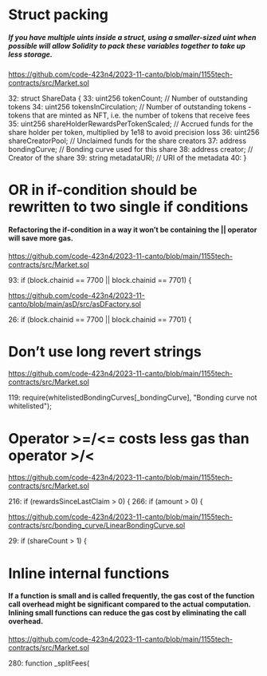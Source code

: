 # Struct packing

##### If you have multiple uints inside a struct, using a smaller-sized uint when possible will allow Solidity to pack these variables together to take up less storage.


https://github.com/code-423n4/2023-11-canto/blob/main/1155tech-contracts/src/Market.sol

32: struct ShareData {
33: uint256 tokenCount; // Number of outstanding tokens
34: uint256 tokensInCirculation; // Number of outstanding tokens - tokens that are minted as NFT, i.e. the number of tokens that receive fees
35: uint256 shareHolderRewardsPerTokenScaled; // Accrued funds for the share holder per token, multiplied by 1e18 to avoid precision loss
36: uint256 shareCreatorPool; // Unclaimed funds for the share creators
37: address bondingCurve; // Bonding curve used for this share
38: address creator; // Creator of the share
39: string metadataURI; // URI of the metadata
40: }

# OR in if-condition should be rewritten to two single if conditions

#### Refactoring the if-condition in a way it won’t be containing the || operator will save more gas.

https://github.com/code-423n4/2023-11-canto/blob/main/1155tech-contracts/src/Market.sol

93: if (block.chainid == 7700 || block.chainid == 7701) {

https://github.com/code-423n4/2023-11-canto/blob/main/asD/src/asDFactory.sol

26: if (block.chainid == 7700 || block.chainid == 7701) {

# Don’t use long revert strings

https://github.com/code-423n4/2023-11-canto/blob/main/1155tech-contracts/src/Market.sol

119: require(whitelistedBondingCurves[_bondingCurve], "Bonding curve not whitelisted");

# Operator >=/<= costs less gas than operator >/<

https://github.com/code-423n4/2023-11-canto/blob/main/1155tech-contracts/src/Market.sol

216: if (rewardsSinceLastClaim > 0) {
266: if (amount > 0) {

https://github.com/code-423n4/2023-11-canto/blob/main/1155tech-contracts/src/bonding_curve/LinearBondingCurve.sol

29: if (shareCount > 1) {

# Inline internal functions

#### If a function is small and is called frequently, the gas cost of the function call overhead might be significant compared to the actual computation. Inlining small functions can reduce the gas cost by eliminating the call overhead.


https://github.com/code-423n4/2023-11-canto/blob/main/1155tech-contracts/src/Market.sol

280:  function _splitFees(